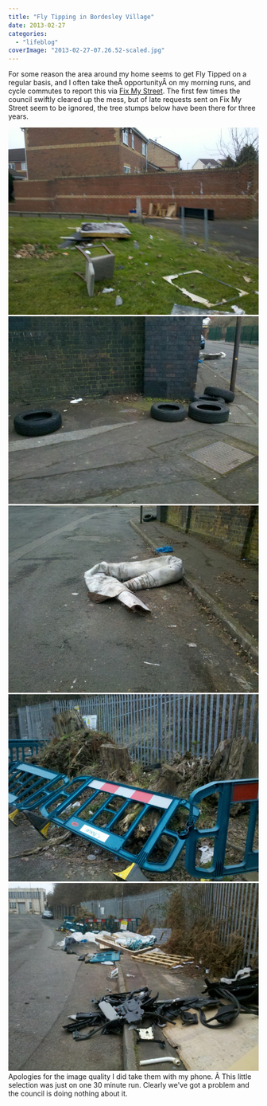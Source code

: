 ```yaml
---
title: "Fly Tipping in Bordesley Village"
date: 2013-02-27
categories: 
  - "lifeblog"
coverImage: "2013-02-27-07.26.52-scaled.jpg"
---
```


For some reason the area around my home seems to get Fly Tipped on a regular basis, and I often take theÂ opportunityÂ on my morning runs, and cycle commutes to report this via [Fix My Street](http://www.fixmystreet.com/). The first few times the council swiftly cleared up the mess, but of late requests sent on Fix My Street seem to be ignored, the tree stumps below have been there for three years.

![2013-02-27 07.35.05](images/2013-02-27-07.35.05-900x672.jpg)![2013-02-27 07.25.20](images/2013-02-27-07.25.20-900x672.jpg) ![2013-02-27 07.24.08](images/2013-02-27-07.24.08-900x672.jpg) ![2013-02-27 07.22.10](images/2013-02-27-07.22.10-900x672.jpg) ![2013-02-27 07.20.35](images/2013-02-27-07.20.35-900x672.jpg)Apologies for the image quality I did take them with my phone. Â This little selection was just on one 30 minute run. Clearly we've got a problem and the council is doing nothing about it.
